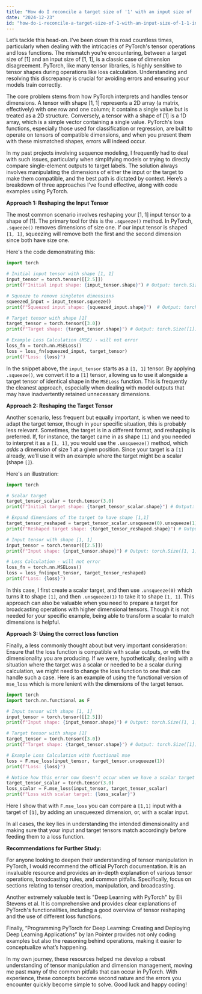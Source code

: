 ```yaml
---
title: "How do I reconcile a target size of '1' with an input size of '1, 1' in PyTorch?"
date: "2024-12-23"
id: "how-do-i-reconcile-a-target-size-of-1-with-an-input-size-of-1-1-in-pytorch"
---
```


Let’s tackle this head-on. I've been down this road countless times, particularly when dealing with the intricacies of PyTorch's tensor operations and loss functions. The mismatch you’re encountering, between a target size of [1] and an input size of [1, 1], is a classic case of dimension disagreement. PyTorch, like many tensor libraries, is highly sensitive to tensor shapes during operations like loss calculation. Understanding and resolving this discrepancy is crucial for avoiding errors and ensuring your models train correctly.

The core problem stems from how PyTorch interprets and handles tensor dimensions. A tensor with shape [1, 1] represents a 2D array (a matrix, effectively) with one row and one column; it contains a single value but is treated as a 2D structure. Conversely, a tensor with a shape of [1] is a 1D array, which is a simple vector containing a single value. PyTorch's loss functions, especially those used for classification or regression, are built to operate on tensors of compatible dimensions, and when you present them with these mismatched shapes, errors will indeed occur.

In my past projects involving sequence modeling, I frequently had to deal with such issues, particularly when simplifying models or trying to directly compare single-element outputs to target labels. The solution always involves manipulating the dimensions of either the input or the target to make them compatible, and the best path is dictated by context. Here’s a breakdown of three approaches I've found effective, along with code examples using PyTorch.

**Approach 1: Reshaping the Input Tensor**

The most common scenario involves reshaping your [1, 1] input tensor to a shape of [1]. The primary tool for this is the `.squeeze()` method. In PyTorch, `.squeeze()` removes dimensions of size one. If our input tensor is shaped `[1, 1]`, squeezing will remove both the first and the second dimension since both have size one.

Here's the code demonstrating this:

```python
import torch

# Initial input tensor with shape [1, 1]
input_tensor = torch.tensor([[2.5]])
print(f"Initial input shape: {input_tensor.shape}") # Output: torch.Size([1, 1])

# Squeeze to remove singleton dimensions
squeezed_input = input_tensor.squeeze()
print(f"Squeezed input shape: {squeezed_input.shape}")  # Output: torch.Size([1])

# Target tensor with shape [1]
target_tensor = torch.tensor([3.0])
print(f"Target shape: {target_tensor.shape}") # Output: torch.Size([1])

# Example Loss Calculation (MSE) - will not error
loss_fn = torch.nn.MSELoss()
loss = loss_fn(squeezed_input, target_tensor)
print(f"Loss: {loss}")
```

In the snippet above, the `input_tensor` starts as a `[1, 1]` tensor. By applying `.squeeze()`, we convert it to a `[1]` tensor, allowing us to use it alongside a target tensor of identical shape in the `MSELoss` function. This is frequently the cleanest approach, especially when dealing with model outputs that may have inadvertently retained unnecessary dimensions.

**Approach 2: Reshaping the Target Tensor**

Another scenario, less frequent but equally important, is when we need to adapt the target tensor, though in your specific situation, this is probably less relevant. Sometimes, the target is in a different format, and reshaping is preferred. If, for instance, the target came in as shape `[1]` and you needed to interpret it as a `[1, 1]`, you would use the `.unsqueeze()` method, which *adds* a dimension of size 1 at a given position. Since your target is a `[1]` already, we’ll use it with an example where the target might be a scalar (shape `[]`).

Here's an illustration:

```python
import torch

# Scalar target
target_tensor_scalar = torch.tensor(3.0)
print(f"Initial target shape: {target_tensor_scalar.shape}") # Output: torch.Size([])

# Expand dimensions of the target to have shape [1,1]
target_tensor_reshaped = target_tensor_scalar.unsqueeze(0).unsqueeze(1)
print(f"Reshaped target shape: {target_tensor_reshaped.shape}") # Output: torch.Size([1, 1])

# Input tensor with shape [1, 1]
input_tensor = torch.tensor([[2.5]])
print(f"Input shape: {input_tensor.shape}") # Output: torch.Size([1, 1])

# Loss Calculation - will not error
loss_fn = torch.nn.MSELoss()
loss = loss_fn(input_tensor, target_tensor_reshaped)
print(f"Loss: {loss}")
```

In this case, I first create a scalar target, and then use `.unsqueeze(0)` which turns it to shape `[1]`, and then `.unsqueeze(1)` to take it to shape `[1, 1]`. This approach can also be valuable when you need to prepare a target for broadcasting operations with higher dimensional tensors. Though it is not needed for your specific example, being able to transform a scalar to match dimensions is helpful.

**Approach 3: Using the correct loss function**

Finally, a less commonly thought about but very important consideration: Ensure that the loss function is compatible with scalar outputs, or with the dimensionality you are producing. If we were, hypothetically, dealing with a situation where the target was a scalar or needed to be a scalar during calculation, we might need to change the loss function to one that can handle such a case. Here is an example of using the functional version of `mse_loss` which is more lenient with the dimensions of the target tensor.

```python
import torch
import torch.nn.functional as F

# Input tensor with shape [1, 1]
input_tensor = torch.tensor([[2.5]])
print(f"Input shape: {input_tensor.shape}") # Output: torch.Size([1, 1])

# Target tensor with shape [1]
target_tensor = torch.tensor([3.0])
print(f"Target shape: {target_tensor.shape}") # Output: torch.Size([1])

# Example Loss Calculation with functional mse
loss = F.mse_loss(input_tensor, target_tensor.unsqueeze(1))
print(f"Loss: {loss}")

# Notice how this error now doesn't occur when we have a scalar target
target_tensor_scalar = torch.tensor(3.0)
loss_scalar = F.mse_loss(input_tensor, target_tensor_scalar)
print(f"Loss with scalar target: {loss_scalar}")

```

Here I show that with `F.mse_loss` you can compare a `[1,1]` input with a target of `[1]`, by adding an unsqueezed dimension, or, with a scalar input.

In all cases, the key lies in understanding the intended dimensionality and making sure that your input and target tensors match accordingly before feeding them to a loss function.

**Recommendations for Further Study:**

For anyone looking to deepen their understanding of tensor manipulation in PyTorch, I would recommend the official PyTorch documentation. It is an invaluable resource and provides an in-depth explanation of various tensor operations, broadcasting rules, and common pitfalls. Specifically, focus on sections relating to tensor creation, manipulation, and broadcasting.

Another extremely valuable text is "Deep Learning with PyTorch" by Eli Stevens et al. It is comprehensive and provides clear explanations of PyTorch's functionalities, including a good overview of tensor reshaping and the use of different loss functions.

Finally, “Programming PyTorch for Deep Learning: Creating and Deploying Deep Learning Applications” by Ian Pointer provides not only coding examples but also the reasoning behind operations, making it easier to conceptualize what’s happening.

In my own journey, these resources helped me develop a robust understanding of tensor manipulation and dimension management, moving me past many of the common pitfalls that can occur in PyTorch. With experience, these concepts become second nature and the errors you encounter quickly become simple to solve. Good luck and happy coding!
